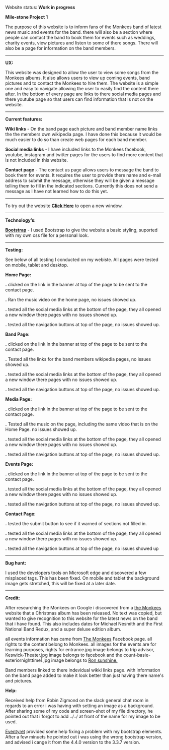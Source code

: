 Website status: <strong>Work in progress</strong>

<strong>Mile-stone Project 1</strong>

The purpose of this website is to inform fans of the Monkees band of latest news
music and events for the band. there will also be a section where people can
contact the band to book them for events such as weddings, charity events, view
pictures and listen to some of there songs. There will also be a page for
information on the band members.
 
-----------------------------------------------------------


<strong>UX:</strong>

This website was designed to allow the user to view some songs from the Monkees
albums. It also allows users to view up coming events, band pictures and to
contact the Monkees to hire them. The website is a simple one and easy to
navigate allowing the user to easily find the content there after. In the bottom
of every page are links to there social media pages and there youtube page so
that users can find information that Is not on the website. 

-----------------------------------------------------------

<strong>Current features:</strong>

<strong>Wiki links</strong> - On the band page each picture and band member name links the the
members own wikipedia page. I have done this because it would be much easier to
do so than create web pages for each band member.

<strong>Social media links</strong> - I have included links to the Monkees facebook, youtube,
instagram and twitter pages for the users to find more content that is not
included in this website.

<strong>Contact page</strong> - The contact us page allows users to message the band to book them
for events. It requires the user to provide there name and e-mail address to
submit the message, otherwise they will be given a message telling them to fill
in the indicated sections. Currently this does not send a message as I have not
learned how to do this yet.

-----------------------------------------------------------

To try out the website <a href="https://preview.c9users.io/danielhayes/mile-stone1/index.html" target=
"_blank"><strong>Click Here</strong></a> to open a new window.

-----------------------------------------------------------

<strong>Technology’s:</strong>



<a href=”http://getbootstrap.com”><strong>Bootstrap</strong></a> - I used Bootstrap to give the 
website a basic styling, suported with my own css file for a personal look.

-----------------------------------------------------------

<strong>Testing:</strong>

See below of all testing I conducted on my webiste. All pages were tested on mobile,
tablet and desktop.

<strong>Home Page:</strong>

<strong>.</strong> clicked on the link in the banner at top of the page to be
sent to the contact page.

<strong>.</strong> Ran the music video on the home page, no issues showed up.

<strong>.</strong> tested all the social media links at the bottom of the page,
they all opened a new window there pages with no issues showed up.

<strong>.</strong> tested all the navigation buttons at top of the page, no
issues showed up.



<strong>Band Page:</strong>

<strong>.</strong> clicked on the link in the banner at top of the page to be
sent to the contact page.

<strong>.</strong> Tested all the links for the band members wikipedia pages, no
issues showed up. 

<strong>.</strong> tested all the social media links at the bottom of the page,
they all opened a new window there pages with no issues showed up.

<strong>.</strong> tested all the navigation buttons at top of the page, no
issues showed up.

<strong>Media Page:</strong>

<strong>.</strong> clicked on the link in the banner at top of the page to be
sent to the contact page.

<strong>.</strong> Tested all the music on the page, including the same video
that is on the Home Page. no issues showed up. 

<strong>.</strong> tested all the social media links at the bottom of the page,
they all opened a new window there pages with no issues showed up.

<strong>.</strong> tested all the navigation buttons at top of the page, no
issues showed up.

<strong>Events Page:</strong>

<strong>.</strong> clicked on the link in the banner at top of the page to be
sent to the contact page.

<strong>.</strong> tested all the social media links at the bottom of the page,
they all opened a new window there pages with no issues showed up.

<strong>.</strong> tested all the navigation buttons at top of the page, no
issues showed up.

<strong>Contact Page:</strong>

<strong>.</strong> tested the submit button to see if it warned of sections not 
filled in.

<strong>.</strong> tested all the social media links at the bottom of the page,
they all opened a new window there pages with no issues showed up.

<strong>.</strong> tested all the navigation buttons at top of the page, no
issues showed up

---

<strong>Bug hunt:</strong>

I used the developers tools on Microsoft edge and discovered a few misplaced tags.
This has been fixed. On mobile and tablet the background image gets stretched, 
this will be fixed at a later date.

-----------------------------------------------------------
 
<strong>Credit:</strong>
 
After researching the Monkees on Google i discovered from a
<a href="https://www.monkees.com/news?page=1">the Monkees</a>
website that a Christmas album has been released. No text was copied, but wanted
to give recognition to this website for the latest news on the band that i have
found. This also includes dates for Michael Nesmith and the First National Band
Redux, and a super deluxe edition album.

all events information has came from <a href="https://www.facebook.com/pg/
TheMonkees/events/?ref=page_internal">The Monkees</a>
Facebook page. all rights to the content belong to Monkees. all images for the
events are for learning purposes, rights for entrance.jpg image belongs to trip
advisor, Keswick-Theater.jpg image belongs to facebook and the
count-basie-exteriornighttime1.jpg image belongs to
<a href="http://www.ronsunshine.com/event/frank-sinatra-centennial-birthday-bash
-at-the-count-basie-theatre/" target="_blank">Ron sunshine.</a>

Band members linked to there indevidual wikki links page. with information on the band page
added to make it look better than just having there name's and pictures.

<strong>Help:</strong>

Received help from Robin Zigmond on the slack general chat room in regards to an
error i was having with setting an image as a background. After sharing some of
my code and screen-shot of my file directory, he pointed out that i forgot to
add ../../ at front of the name for my image to be used.

<a href="https://github.com/Eventyret">Eventyret</a> provided some help fixing a
problem with my bootstrap elements. After a few minuets he pointed out i was 
using the wrong bootstrap version, and advised i cange it from the 4.4.0 version
to the 3.3.7 version.
